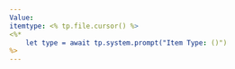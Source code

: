 ```yaml
---
Value: 
itemtype: <% tp.file.cursor() %>
<%* 
	let type = await tp.system.prompt("Item Type: ()")
%>
---
```

